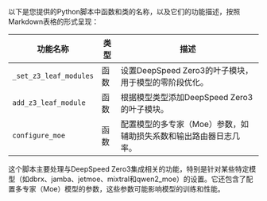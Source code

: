 以下是您提供的Python脚本中函数和类的名称，以及它们的功能描述，按照Markdown表格的形式呈现：

| 功能名称 | 类型 | 描述 |
| --- | --- | --- |
| `_set_z3_leaf_modules` | 函数 | 设置DeepSpeed Zero3的叶子模块，用于模型的零阶段优化。 |
| `add_z3_leaf_module` | 函数 | 根据模型类型添加DeepSpeed Zero3的叶子模块。 |
| `configure_moe` | 函数 | 配置模型的多专家（Moe）参数，如辅助损失系数和输出路由器日志几率。 |

这个脚本主要处理与DeepSpeed Zero3集成相关的功能，特别是针对某些特定模型（如dbrx、jamba、jetmoe、mixtral和qwen2_moe）的设置。它还包含了配置多专家（Moe）模型的参数，这些参数可能影响模型的训练和性能。
